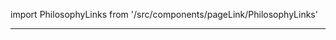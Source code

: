import PhilosophyLinks from '/src/components/pageLink/PhilosophyLinks'

<PhilosophyLinks component='Member' type='class' project='attendance-management-system' />

---